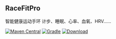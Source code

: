 ## RaceFitPro
智能健康运动手环 计步、睡眠、心率、血氧、HRV......

[![Maven Central](http://img.shields.io/badge/2019.8.23-com.bozlun.healthday.android-brightgreen.svg)](https://gitlab.com/axdx1314/bzlhealthday)
[![Gradle](https://img.shields.io/badge/gradle-3.2.1-blue)](https://gradle.org/)
[![Download](https://img.shields.io/badge/RaceFitPro.apk-4.5.9-brightgreen)](https://sj.qq.com/myapp/detail.htm?apkName=com.example.bozhilun.android)
